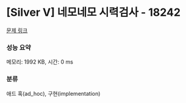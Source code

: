 # [Silver V] 네모네모 시력검사 - 18242 

[문제 링크](https://www.acmicpc.net/problem/18242) 

### 성능 요약

메모리: 1992 KB, 시간: 0 ms

### 분류

애드 혹(ad_hoc), 구현(implementation)

